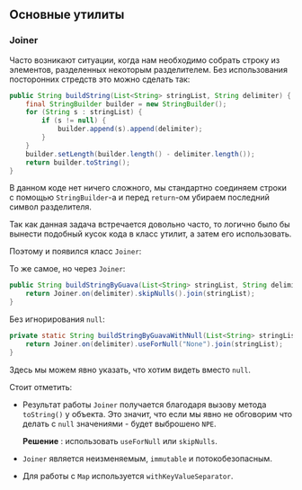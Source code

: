 ## Основные утилиты
### Joiner
Часто возникают ситуации, когда нам необходимо собрать строку из элементов, разделенных некоторым
разделителем.
Без использования посторонних стредств это можно сделать так:
```java
public String buildString(List<String> stringList, String delimiter) {
    final StringBuilder builder = new StringBuilder();
    for (String s : stringList) {
        if (s != null) {
            builder.append(s).append(delimiter);
        }
    }
    builder.setLength(builder.length() - delimiter.length());
    return builder.toString();
}
```
В данном коде нет ничего сложного, мы стандартно соединяем строки с помощью
`StringBuilder`-а и перед `return`-ом убираем последний символ разделителя.

Так как данная задача встречается довольно часто, то логично было бы вынести
подобный кусок кода в класс утилит, а затем его использовать.

Поэтому и появился класс `Joiner`:

То же самое, но через `Joiner`:
```java
public String buildStringByGuava(List<String> stringList, String delimiter) {
    return Joiner.on(delimiter).skipNulls().join(stringList);
}
```

Без игнорирования `null`:
```java
private static String buildStringByGuavaWithNull(List<String> stringList, String delimiter) {
    return Joiner.on(delimiter).useForNull("None").join(stringList);
}
```

Здесь мы можем явно указать, что хотим видеть вместо `null`.

Стоит отметить:
* Результат работы `Joiner` получается благодаря вызову метода `toString()` у объекта.
Это значит, что если мы явно не обговорим что делать с `null` значениями - будет выброшено `NPE`.

  **Решение** : использовать `useForNull` или `skipNulls`.

* `Joiner` является неизменяемым, `immutable` и потокобезопасным.
* Для работы с `Map` используется `withKeyValueSeparator`.
